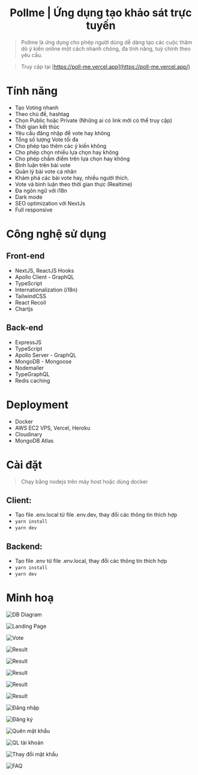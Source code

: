 <h1 align="center">Pollme | Ứng dụng tạo khảo sát trực tuyến</h1>

> Pollme là ứng dụng cho phép người dùng dễ dàng tạo các cuộc thăm dò ý kiến online một cách nhanh chóng, đa tính năng, tuỳ chỉnh theo yêu cầu.

> Truy cập tại [https://poll-me.vercel.app](https://poll-me.vercel.app/)

# Tính năng

- Tạo Voting nhanh
- Theo chủ đề, hashtag
- Chọn Public hoặc Private (Những ai có link mới có thể truy cập)
- Thời gian kết thúc
- Yêu cầu đăng nhập để vote hay không
- Tổng số lượng Vote tối đa
- Cho phép tạo thêm các ý kiến không
- Cho phép chọn nhiều lựa chọn hay không
- Cho phép chấm điểm trên lựa chọn hay không
- Bình luận trên bài vote
- Quản lý bài vote cá nhân
- Khám phá các bài vote hay, nhiều người thích.
- Vote và bình luận theo thời gian thực (Realtime)
- Đa ngôn ngữ với i18n
- Dark mode
- SEO optimization với NextJs
- Full responsive

# Công nghệ sử dụng

## Front-end

- NextJS, ReactJS Hooks
- Apollo Client - GraphQL
- TypeScript
- Internationalization (i18n)
- TailwindCSS
- React Recoil
- Chartjs

## Back-end

- ExpressJS
- TypeScript
- Apollo Server - GraphQL
- MongoDB - Mongoose
- Nodemailer
- TypeGraphQL
- Redis caching

# Deployment

- Docker
- AWS EC2 VPS, Vercel, Heroku
- Cloudinary
- MongoDB Atlas

# Cài đặt

> Chạy bằng nodejs trên máy host hoặc dùng docker

## Client:

- Tạo file .env.local từ file .env.dev, thay đổi các thông tin thích hợp
- `yarn install`
- `yarn dev`

## Backend:

- Tạo file .env từ file .env.local, thay đổi các thông tin thích hợp
- `yarn install`
- `yarn dev`

# Minh hoạ

![DB Diagram](https://res.cloudinary.com/dynonary/image/upload/v1656254786/pollme/ERD.png)

![Landing Page](https://res.cloudinary.com/dynonary/image/upload/v1656254893/pollme/landing-page.png)

![Vote](https://res.cloudinary.com/dynonary/image/upload/v1656257926/pollme/7.png)

![Result](https://res.cloudinary.com/dynonary/image/upload/v1656257926/pollme/8.png)

![Result](https://res.cloudinary.com/dynonary/image/upload/v1656257926/pollme/9.png)

![Result](https://res.cloudinary.com/dynonary/image/upload/v1656257926/pollme/10.png)

![Result](https://res.cloudinary.com/dynonary/image/upload/v1656257926/pollme/11.png)

![Result](https://res.cloudinary.com/dynonary/image/upload/v1656257926/pollme/12.png)

![Đăng nhập](https://res.cloudinary.com/dynonary/image/upload/v1656256942/pollme/1.jpg)

![Đăng ký](https://res.cloudinary.com/dynonary/image/upload/v1656256942/pollme/2.jpg)

![Quên mật khẩu](https://res.cloudinary.com/dynonary/image/upload/v1656256942/pollme/3.jpg)

![QL tài khoản](https://res.cloudinary.com/dynonary/image/upload/v1656256942/pollme/4.jpg)

![Thay đổi mật khẩu](https://res.cloudinary.com/dynonary/image/upload/v1656256942/pollme/5.jpg)

![FAQ](https://res.cloudinary.com/dynonary/image/upload/v1656256942/pollme/6.jpg)

